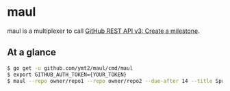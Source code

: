 # maul

maul is a multiplexer to call [GitHub REST API v3: Create a milestone](https://developer.github.com/v3/issues/milestones/#create-a-milestone).

## At a glance

```sh
$ go get -u github.com/ymt2/maul/cmd/maul
$ export GITHUB_AUTH_TOKEN={YOUR_TOKEN}
$ maul --repo owner/repo1 --repo owner/repo2 --due-after 14 --title Sprint1
```
